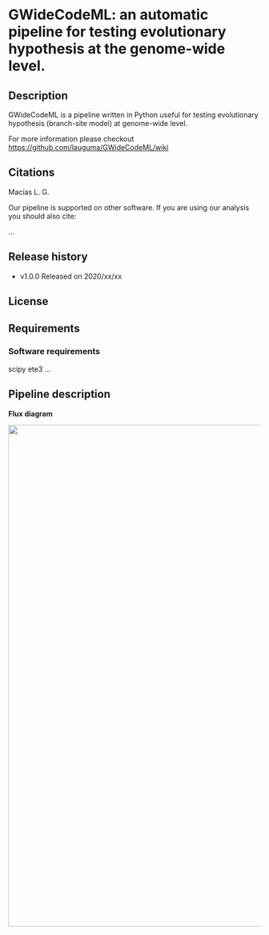 # **GWideCodeML:** an automatic pipeline for testing evolutionary hypothesis at the genome-wide level.

## Description

GWideCodeML is a pipeline written in Python useful for testing evolutionary hypothesis (branch-site model) at genome-wide level. 

For more information please checkout https://github.com/lauguma/GWideCodeML/wiki

## Citations

Macías L. G.

Our pipeline is supported on other software. If you are using our analysis you should also cite:

...

## Release history

* v1.0.0 Released on 2020/xx/xx

## License 

## Requirements
### Software requirements

scipy
ete3 ...



## Pipeline description

**Flux diagram**
<p align="center">
  <img width="800" height="1000" src="https://github.com/lauguma/GWideCodeML/blob/master/GWideCodeML_fd.png">
</p>
